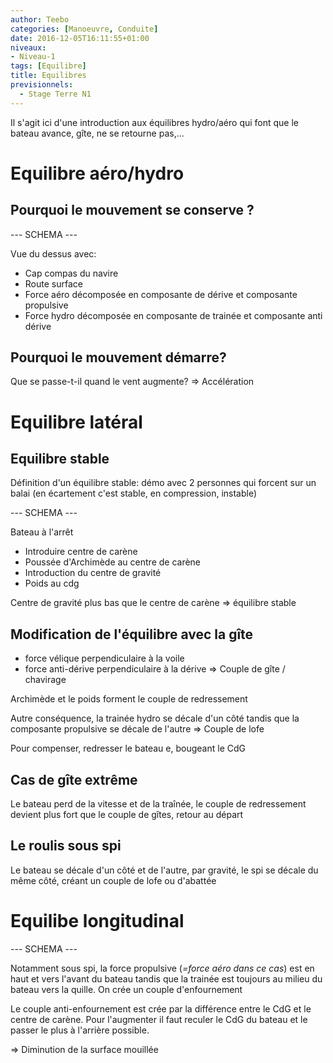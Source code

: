 ```yaml
---
author: Teebo
categories: [Manoeuvre, Conduite]
date: 2016-12-05T16:11:55+01:00
niveaux:
- Niveau-1
tags: [Equilibre]
title: Equilibres
previsionnels:
  - Stage Terre N1
---
```

Il s'agit ici d'une introduction aux équilibres hydro/aéro qui font que le bateau avance, gîte, ne se retourne pas,...

<!--more-->

# Equilibre aéro/hydro

## Pourquoi le mouvement se conserve ?

--- SCHEMA ---

Vue du dessus avec:

* Cap compas du navire
* Route surface
* Force aéro décomposée en composante de dérive et composante propulsive
* Force hydro décomposée en composante de trainée et composante anti dérive

## Pourquoi le mouvement démarre?

Que se passe-t-il quand le vent augmente? => Accélération

# Equilibre latéral

## Equilibre stable

Définition d'un équilibre stable: démo avec 2 personnes qui forcent sur un balai (en écartement c'est stable, en compression, instable)

--- SCHEMA ---

Bateau à l'arrêt

* Introduire centre de carène
* Poussée d'Archimède au centre de carène
* Introduction du centre de gravité
* Poids au cdg

Centre de gravité plus bas que le centre de carène => équilibre stable

## Modification de l'équilibre avec la gîte

* force vélique perpendiculaire à la voile
* force anti-dérive perpendiculaire à la dérive
=> Couple de gîte / chavirage

Archimède et le poids forment le couple de redressement

Autre conséquence, la trainée hydro se décale d'un côté tandis que la composante propulsive se décale de l'autre => Couple de lofe

Pour compenser, redresser le bateau e, bougeant le CdG

## Cas de gîte extrême

Le bateau perd de la vitesse et de la traînée, le couple de redressement devient plus fort que le couple de gîtes, retour au départ

## Le roulis sous spi

Le bateau se décale d'un côté et de l'autre, par gravité, le spi se décale du même côté, créant un couple de lofe ou d'abattée

# Equilibe longitudinal

--- SCHEMA ---

Notamment sous spi, la force propulsive (*=force aéro dans ce cas*) est en haut et vers l'avant du bateau tandis que la trainée est toujours au milieu du bateau vers la quille. On crée un couple d'enfournement

Le couple anti-enfournement est crée par la différence entre le CdG et le centre de carène. Pour l'augmenter il faut reculer le CdG du bateau et le passer le plus à l'arrière possible.

=> Diminution de la surface mouillée
